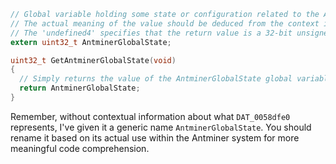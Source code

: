 ```c
// Global variable holding some state or configuration related to the Antminer system.
// The actual meaning of the value should be deduced from the context in which it is used.
// The 'undefined4' specifies that the return value is a 32-bit unsigned integer.
extern uint32_t AntminerGlobalState;

uint32_t GetAntminerGlobalState(void)
{
  // Simply returns the value of the AntminerGlobalState global variable.
  return AntminerGlobalState;
}
```
Remember, without contextual information about what `DAT_0058dfe0` represents, I've given it a generic name `AntminerGlobalState`. You should rename it based on its actual use within the Antminer system for more meaningful code comprehension.